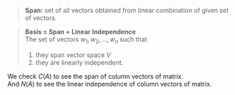 > **Span:** set of all vectors obtained from linear combination of given set of vectors.

> **Basis = Span + Linear Independence**  
> The set of vectors $w_1,w_2,...,w_n$ such that
> 1. they span vector space $V$
> 2. they are linearly independent.

We check $C(A)$ to see the span of column vectors of matrix.  
And $N(A)$ to see the linear independence of column vectors of matrix.  
